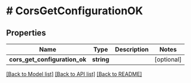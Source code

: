 # # CorsGetConfigurationOK

## Properties

Name | Type | Description | Notes
------------ | ------------- | ------------- | -------------
**cors_get_configuration_ok** | **string** |  | [optional]

[[Back to Model list]](../../README.md#models) [[Back to API list]](../../README.md#endpoints) [[Back to README]](../../README.md)
